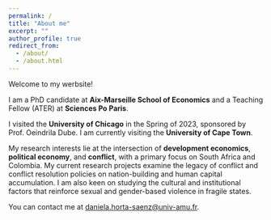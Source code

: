 ```yaml
---
permalink: /
title: "About me"
excerpt: ""
author_profile: true
redirect_from: 
  - /about/
  - /about.html
---
```


Welcome to my werbsite!


<p style="text-align: justify">

I am a PhD candidate at **Aix-Marseille School of Economics** and a Teaching Fellow (ATER) at **Sciences Po Paris**. 

I visited the **University of Chicago** in the Spring of 2023, sponsored by Prof. Oeindrila Dube. I am currently visiting the **University of Cape Town**. 


 
<p style="text-align: justify">
  
My research interests lie at the intersection of **development economics**, **political economy**, and **conflict**, with a primary focus on South Africa and Colombia. My current research projects examine the legacy of conflict and conflict resolution policies on nation-building and human capital accumulation. I am also keen on studying the cultural and institutional factors that reinforce sexual and gender-based violence in fragile states.
</p>
  
You can contact me at <a href = "mailto: daniela.horta-saenz@univ-amu.fr">daniela.horta-saenz@univ-amu.fr.</a> 

 





